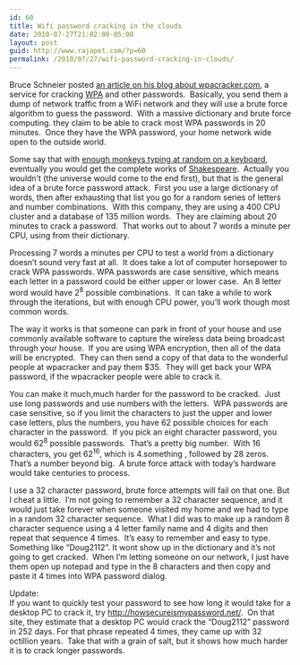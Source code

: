 ```yaml
---
id: 60
title: Wifi password cracking in the clouds
date: 2010-07-27T21:02:00-05:00
layout: post
guid: http://www.rajapet.com/?p=60
permalink: /2010/07/27/wifi-password-cracking-in-clouds/
---
```

Bruce Schneier posted [an article on his blog about wpacracker.com](http://www.schneier.com/blog/archives/2010/07/wpa_cracking_in.html), a service for cracking [WPA](http://en.wikipedia.org/wiki/Wi-Fi_Protected_Access) and other passwords.  Basically, you send them a dump of network traffic from a WiFi network and they will use a brute force algorithm to guess the password.  With a massive dictionary and brute force computing. they claim to be able to crack most WPA passwords in 20 minutes.  Once they have the WPA password, your home network wide open to the outside world.

Some say that with [enough monkeys typing at random on a keyboard](http://www.angelfire.com/in/hypnosonic/Parable_of_the_Monkeys.html), eventually you would get the complete works of [Shakespeare](http://www.npr.org/templates/story/story.php?storyId=92142217).  Actually you wouldn’t (the universe would come to the end first), but that is the general idea of a brute force password attack.  First you use a large dictionary of words, then after exhausting that list you go for a random series of letters and number combinations.  With this company, they are using a 400 CPU cluster and a database of 135 million words.  They are claiming about 20 minutes to crack a password.  That works out to about 7 words a minute per CPU, using from their dictionary.

Processing 7 words a minutes per CPU to test a world from a dictionary doesn’t sound very fast at all.  It does take a lot of computer horsepower to crack WPA passwords. WPA passwords are case sensitive, which means each letter in a password could be either upper or lower case.  An 8 letter word would have 2<sup>8</sup> possible combinations.  It can take a while to work through the iterations, but with enough CPU power, you’ll work though most common words.

The way it works is that someone can park in front of your house and use commonly available software to capture the wireless data being broadcast through your house.  If you are using WPA encryption, then all of the data will be encrypted.  They can then send a copy of that data to the wonderful people at wpacracker and pay them $35.  They will get back your WPA password, if the wpacracker people were able to crack it.

You can make it much,much harder for the password to be cracked.  Just use long passwords and use numbers with the letters.  WPA passwords are case sensitive, so if you limit the characters to just the upper and lower case letters, plus the numbers, you have 62 possible choices for each character in the password.  If you pick an eight character password, you would 62<sup>8</sup> possible passwords.  That’s a pretty big number.  With 16 characters, you get 62<sup>16</sup>, which is 4.something , followed by 28 zeros.  That’s a number beyond big.  A brute force attack with today’s hardware would take centuries to process.  

I use a 32 character password, brute force attempts will fail on that one. But I cheat a little.  I’m not going to remember a 32 character sequence, and it would just take forever when someone visited my home and we had to type in a random 32 character sequence.  What I did was to make up a random 8 character sequence using a 4 letter family name and 4 digits and then repeat that sequence 4 times.  It’s easy to remember and easy to type.  Something like “Doug2112”. It wont show up in the dictionary and it’s not going to get cracked.  When I’m letting someone on our network, I just have them open up notepad and type in the 8 characters and then copy and paste it 4 times into WPA password dialog.

Update:  
If you want to quickly test your password to see how long it would take for a desktop PC to crack it, try <http://howsecureismypassword.net/>.  On that site, they estimate that a desktop PC would crack the “Doug2112” password in 252 days. For that phrase repeated 4 times, they came up with 32 octillion years.  Take that with a grain of salt, but it shows how much harder it is to crack longer passwords.